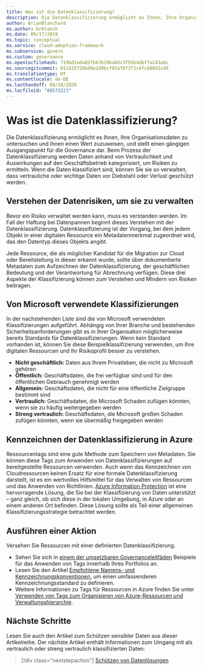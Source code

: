 ```yaml
---
title: Was ist die Datenklassifizierung?
description: Die Datenklassifizierung ermöglicht es Ihnen, Ihre Organisationsdaten zu untersuchen und ihnen einen Wert zuzuweisen, und stellt einen gängigen Ausgangspunkt für die Governance dar.
author: BrianBlanchard
ms.author: brblanch
ms.date: 09/17/2019
ms.topic: conceptual
ms.service: cloud-adoption-framework
ms.subservice: govern
ms.custom: governance
ms.openlocfilehash: 719bd1ada85fb67b29ba0dc3f93b4dbf7a243a8c
ms.sourcegitcommit: 011525720bd9e2d9bcf03a76f371c4fc68092c45
ms.translationtype: HT
ms.contentlocale: de-DE
ms.lasthandoff: 08/18/2020
ms.locfileid: "88573223"
---
```

# <a name="what-is-data-classification"></a>Was ist die Datenklassifizierung?

Die Datenklassifizierung ermöglicht es Ihnen, Ihre Organisationsdaten zu untersuchen und ihnen einen Wert zuzuweisen, und stellt einen gängigen Ausgangspunkt für die Governance dar. Beim Prozess der Datenklassifizierung werden Daten anhand von Vertraulichkeit und Auswirkungen auf den Geschäftsbetrieb kategorisiert, um Risiken zu ermitteln. Wenn die Daten klassifiziert sind, können Sie sie so verwalten, dass vertrauliche oder wichtige Daten vor Diebstahl oder Verlust geschützt werden.

## <a name="understand-data-risks-then-manage-them"></a>Verstehen der Datenrisiken, um sie zu verwalten

Bevor ein Risiko verwaltet werden kann, muss es verstanden werden. Im Fall der Haftung bei Datenpannen beginnt dieses Verstehen mit der Datenklassifizierung. Datenklassifizierung ist der Vorgang, bei dem jedem Objekt in einer digitalen Ressource ein Metadatenmerkmal zugeordnet wird, das den Datentyp dieses Objekts angibt.

Jede Ressource, die als möglicher Kandidat für die Migration zur Cloud oder Bereitstellung in dieser erkannt wurde, sollte über dokumentierte Metadaten zum Aufzeichnen der Datenklassifizierung, der geschäftlichen Bedeutung und der Verantwortung für Abrechnung verfügen. Diese drei Aspekte der Klassifizierung können zum Verstehen und Mindern von Risiken beitragen.

## <a name="classifications-microsoft-uses"></a>Von Microsoft verwendete Klassifizierungen

In der nachstehenden Liste sind die von Microsoft verwendeten Klassifizierungen aufgeführt. Abhängig von Ihrer Branche und bestehenden Sicherheitsanforderungen gibt es in Ihrer Organisation möglicherweise bereits Standards für Datenklassifizierungen. Wenn kein Standard vorhanden ist, können Sie diese Beispielklassifizierung verwenden, um Ihre digitalen Ressourcen und Ihr Risikoprofil besser zu verstehen.

- **Nicht geschäftlich:** Daten aus Ihrem Privatleben, die nicht zu Microsoft gehören
- **Öffentlich:** Geschäftsdaten, die frei verfügbar sind und für den öffentlichen Gebrauch genehmigt werden
- **Allgemein:** Geschäftsdaten, die nicht für eine öffentliche Zielgruppe bestimmt sind
- **Vertraulich:** Geschäftsdaten, die Microsoft Schaden zufügen könnten, wenn sie zu häufig weitergegeben werden
- **Streng vertraulich:** Geschäftsdaten, die Microsoft großen Schaden zufügen könnten, wenn sie übermäßig freigegeben werden

## <a name="tagging-data-classification-in-azure"></a>Kennzeichnen der Datenklassifizierung in Azure

Ressourcentags sind eine gute Methode zum Speichern von Metadaten. Sie können diese Tags zum Anwenden von Datenklassifizierungen auf bereitgestellte Ressourcen verwenden. Auch wenn das Kennzeichnen von Cloudressourcen keinen Ersatz für eine formale Datenklassifizierung darstellt, ist es ein wertvolles Hilfsmittel für das Verwalten von Ressourcen und das Anwenden von Richtlinien. [Azure Information Protection](/azure/information-protection/what-is-information-protection) ist eine hervorragende Lösung, die Sie bei der Klassifizierung von Daten unterstützt – ganz gleich, ob sich diese in der lokalen Umgebung, in Azure oder an einem anderen Ort befinden. Diese Lösung sollte als Teil einer allgemeinen Klassifizierungsstrategie betrachtet werden.

## <a name="take-action"></a>Ausführen einer Aktion

Versehen Sie Ressourcen mit einer definierten Datenklassifizierung.

- Sehen Sie sich in [einem der umsetzbaren Governanceleitfäden](../guides/index.md) Beispiele für das Anwenden von Tags innerhalb Ihres Portfolios an.
- Lesen Sie den Artikel [Empfohlene Namens- und Kennzeichnungskonventionen](../../ready/azure-best-practices/naming-and-tagging.md#metadata-tags), um einen umfassenderen Kennzeichnungsstandard zu definieren.
- Weitere Informationen zu Tags für Ressourcen in Azure finden Sie unter [Verwenden von Tags zum Organisieren von Azure-Ressourcen und Verwaltungshierarchie](/azure/azure-resource-manager/management/tag-resources).

## <a name="next-steps"></a>Nächste Schritte

Lesen Sie auch den Artikel zum Schützen sensibler Daten aus dieser Artikelreihe. Der nächste Artikel enthält Informationen zum Umgang mit als vertraulich oder streng vertraulich klassifizierten Daten:

> [!div class="nextstepaction"]
> [Schützen von Datenlösungen](/azure/architecture/data-guide/scenarios/securing-data-solutions?bc=%2fazure%2fcloud-adoption-framework%2f_bread%2ftoc.json&toc=%2fazure%2fcloud-adoption-framework%2ftoc.json)
